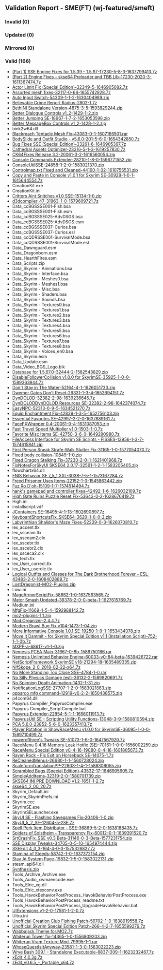 ## Validation Report - SME(FT) (wj-featured/smeft)


### Invalid (0)
### Updated (0)
### Mirrored (0)
### Valid (166)
*  [(Part 1) SSE Engine Fixes for 1.5.39 - 1.5.97-17230-5-8-3-1637799413.7z](https://www.nexusmods.com/skyrimspecialedition/mods/17230/?tab=files&file_id=244154)
*  [(Part 2) Engine Fixes - skse64 Preloader and TBB Lib-17230-2020-3-1611367474.7z](https://www.nexusmods.com/skyrimspecialedition/mods/17230/?tab=files&file_id=181171)
*  [Actor Limit Fix (Special Edition)-32349-5-1646905082.7z](https://www.nexusmods.com/skyrimspecialedition/mods/32349/?tab=files&file_id=269167)
*  [Assorted mesh fixes-32117-0-64-1655742928.7z](https://www.nexusmods.com/skyrimspecialedition/mods/32117/?tab=files&file_id=292566)
*  [Auto Input Switch-54309-1-1-2-1630404989.zip](https://www.nexusmods.com/skyrimspecialedition/mods/54309/?tab=files&file_id=225158)
*  [Believable Crime Report Radius-2802-1.7z](https://www.nexusmods.com/skyrimspecialedition/mods/2802/?tab=files&file_id=4160)
*  [BethINI Standalone Version-4875-3-5-1593829244.zip](https://www.nexusmods.com/skyrimspecialedition/mods/4875/?tab=files&file_id=148679)
*  [Better Dialogue Controls v1_2-1429-1-2.zip](https://www.nexusmods.com/skyrimspecialedition/mods/1429/?tab=files&file_id=11022)
*  [Better Jumping SE-18967-1-7-2-1653053598.zip](https://www.nexusmods.com/skyrimspecialedition/mods/18967/?tab=files&file_id=285114)
*  [Better MessageBox Controls v1_2-1428-1-2.zip](https://www.nexusmods.com/skyrimspecialedition/mods/1428/?tab=files&file_id=11023)
*  bink2w64.dll
*  [Blackreach Tentacle Mesh Fix-43083-0-1-1607186501.rar](https://www.nexusmods.com/skyrimspecialedition/mods/43083/?tab=files&file_id=173163)
*  [BodySlide and Outfit Studio - v5.6.0-201-5-6-0-1654342850.7z](https://www.nexusmods.com/skyrimspecialedition/mods/201/?tab=files&file_id=288728)
*  [Bug Fixes SSE (Special Edition)-33261-6-1646905367.7z](https://www.nexusmods.com/skyrimspecialedition/mods/33261/?tab=files&file_id=269168)
*  [Cathedral Assets Optimizer-23316-5-1-3-1619257830.7z](https://www.nexusmods.com/skyrimspecialedition/mods/23316/?tab=files&file_id=199921)
*  [CK64Fixes Release 3.2-20061-3-2-1616560054.zip](https://www.nexusmods.com/skyrimspecialedition/mods/20061/?tab=files&file_id=193264)
*  [Console Commands Extender-28210-1-8-0-1596771552.zip](https://www.nexusmods.com/skyrimspecialedition/mods/28210/?tab=files&file_id=154169)
*  [ConsoleUtilSSE-24858-1-2-0-1583021370.zip](https://www.nexusmods.com/skyrimspecialedition/mods/24858/?tab=files&file_id=126531)
*  [Controlmap.txt Fixed and Cleaned-44160-1-02-1610755531.zip](https://www.nexusmods.com/skyrimspecialedition/mods/44160/?tab=files&file_id=179784)
*  [Copy and Paste in Console v1.0.1 for Skyrim SE-30928-1-0-1-1615644554.7z](https://www.nexusmods.com/skyrimspecialedition/mods/30928/?tab=files&file_id=191247)
*  CreationKit.exe
*  CreationKit.ini
*  [Critters Aint Snitches v1.0 SSE-15134-1-0.zip](https://www.nexusmods.com/skyrimspecialedition/mods/15134/?tab=files&file_id=45421)
*  [d3dcompiler_47-31963-1-0-1579609721.7z](https://www.nexusmods.com/skyrimspecialedition/mods/31963/?tab=files&file_id=120677)
*  Data_ccBGSSSE001-Fish.bsa
*  Data_ccBGSSSE001-Fish.esm
*  Data_ccBGSSSE025-AdvDSGS.bsa
*  Data_ccBGSSSE025-AdvDSGS.esm
*  Data_ccBGSSSE037-Curios.bsa
*  Data_ccBGSSSE037-Curios.esl
*  Data_ccQDRSSE001-SurvivalMode.bsa
*  Data_ccQDRSSE001-SurvivalMode.esl
*  Data_Dawnguard.esm
*  Data_Dragonborn.esm
*  Data_HearthFires.esm
*  Data_Scripts.zip
*  Data_Skyrim - Animations.bsa
*  Data_Skyrim - Interface.bsa
*  Data_Skyrim - Meshes0.bsa
*  Data_Skyrim - Meshes1.bsa
*  Data_Skyrim - Misc.bsa
*  Data_Skyrim - Shaders.bsa
*  Data_Skyrim - Sounds.bsa
*  Data_Skyrim - Textures0.bsa
*  Data_Skyrim - Textures1.bsa
*  Data_Skyrim - Textures2.bsa
*  Data_Skyrim - Textures3.bsa
*  Data_Skyrim - Textures4.bsa
*  Data_Skyrim - Textures5.bsa
*  Data_Skyrim - Textures6.bsa
*  Data_Skyrim - Textures7.bsa
*  Data_Skyrim - Textures8.bsa
*  Data_Skyrim - Voices_en0.bsa
*  Data_Skyrim.esm
*  Data_Update.esm
*  Data_Video_BGS_Logo.bik
*  [Database for 1.5.97.0-32444-2-1582543829.zip](https://www.nexusmods.com/skyrimspecialedition/mods/32444/?tab=files&file_id=125645)
*  [DisableFollowerCollision v1.0.0 for SkyrimSE-35925-1-0-0-1589363944.7z](https://www.nexusmods.com/skyrimspecialedition/mods/35925/?tab=files&file_id=139697)
*  [Don't Stay in The Water-52164-4-1-1626051733.zip](https://www.nexusmods.com/skyrimspecialedition/mods/52164/?tab=files&file_id=214110)
*  [Dwemer Gates Don't Reset-26331-1-3-4-1652694151.7z](https://www.nexusmods.com/skyrimspecialedition/mods/26331/?tab=files&file_id=284203)
*  [DynDOLOD-32382-2-98-1639236645.7z](https://www.nexusmods.com/skyrimspecialedition/mods/32382/?tab=files&file_id=248226)
*  [DynDOLODDynDOLOD Resources SE-32382-2-98-1642374074.7z](https://www.nexusmods.com/skyrimspecialedition/mods/32382/?tab=files&file_id=257347)
*  [EasyNPC-52313-0-9-5-1634521270.7z](https://www.nexusmods.com/skyrimspecialedition/mods/52313/?tab=files&file_id=235518)
*  [Equip Enchantment Fix-42839-1-3-5-1652756103.zip](https://www.nexusmods.com/skyrimspecialedition/mods/42839/?tab=files&file_id=284365)
*  [Essential Favorites SE-42997-2-2-0-1637889161.7z](https://www.nexusmods.com/skyrimspecialedition/mods/42997/?tab=files&file_id=244390)
*  [FaceFXWrapper 0.4-20061-0-4-1631087053.zip](https://www.nexusmods.com/skyrimspecialedition/mods/20061/?tab=files&file_id=226894)
*  [Fast Travel Speed Multiplier v1.0-1503-1-0.7z](https://www.nexusmods.com/skyrimspecialedition/mods/1503/?tab=files&file_id=1579)
*  [Favorite Misc Items SE-42750-3-6-0-1649290980.7z](https://www.nexusmods.com/skyrimspecialedition/mods/42750/?tab=files&file_id=275352)
*  [FileAccess Interface for Skyrim SE Scripts - FISSES-13956-1-3-7-1574615841.zip](https://www.nexusmods.com/skyrimspecialedition/mods/13956/?tab=files&file_id=114287)
*  [First Person Sneak Strafe-Walk Stutter Fix-31165-1-0-1577054070.7z](https://www.nexusmods.com/skyrimspecialedition/mods/31165/?tab=files&file_id=117079)
*  [Fixed body collision-10849-1-0.zip](https://www.nexusmods.com/skyrimspecialedition/mods/10849/?tab=files&file_id=29097)
*  [Fixed Dragon Stalking Fix-37230-2-0-1-1621401968.7z](https://www.nexusmods.com/skyrimspecialedition/mods/37230/?tab=files&file_id=204271)
*  [FixNotesForSkyUI SKSE64 2.0.17-32561-1-2-1-1583205405.zip](https://www.nexusmods.com/skyrimspecialedition/mods/32561/?tab=files&file_id=126933)
*  flowchartx64.dll
*  [FNIS Behavior SE 7_5_1 XXL-3038-7-5-1-1573167284.7z](https://www.nexusmods.com/skyrimspecialedition/mods/3038/?tab=files&file_id=112786)
*  [Freed Prisoner Uses Items-22152-1-0-1545863442.zip](https://www.nexusmods.com/skyrimspecialedition/mods/22152/?tab=files&file_id=76286)
*  [Fuz Ro D'oh-15109-1-7-1574514494.7z](https://www.nexusmods.com/skyrimspecialedition/mods/15109/?tab=files&file_id=114169)
*  [hank's gamepad and controller fixes-42492-1-6-1626032109.7z](https://www.nexusmods.com/skyrimspecialedition/mods/42492/?tab=files&file_id=214056)
*  [High Gate Ruins Puzzle Reset Fix-53643-0-2-1628676419.7z](https://www.nexusmods.com/skyrimspecialedition/mods/53643/?tab=files&file_id=220379)
*  High.ini
*  installscript.vdf
*  [JContainers SE-16495-4-1-13-1602690897.7z](https://www.nexusmods.com/skyrimspecialedition/mods/16495/?tab=files&file_id=165534)
*  [KeyboardShortcutsFix_SKSE64-3620-1-0-0-2.zip](https://www.nexusmods.com/skyrimspecialedition/mods/3620/?tab=files&file_id=35847)
*  [Labyrinthian Shalidor's Maze Fixes-52239-0-3-1626070810.7z](https://www.nexusmods.com/skyrimspecialedition/mods/52239/?tab=files&file_id=214147)
*  lex_accent.tlx
*  lex_ssceam.tlx
*  lex_ssceam2.clx
*  lex_sscebr.tlx
*  lex_sscebr2.clx
*  lex_ssceca2.clx
*  lex_tech.tlx
*  lex_User_correct.tlx
*  lex_User_userdic.tlx
*  [Logical Outfits and Classes for The Dark Brotherhood Forever - ESL-43483-2-0-1608402889.7z](https://www.nexusmods.com/skyrimspecialedition/mods/43483/?tab=files&file_id=175157)
*  [LostDragonist-MO2-Plugins.zip](https://github.com/LostDragonist/MO2-Plugins/releases/download/2021.02.07/LostDragonist-MO2-Plugins.zip)
*  Low.ini
*  [MageArmorScriptFix-58862-1-0-1637563565.7z](https://www.nexusmods.com/skyrimspecialedition/mods/58862/?tab=files&file_id=243411)
*  [Mator Smash Updated-39378-2-0-0-beta-1-1627615769.7z](https://www.nexusmods.com/skyrimspecialedition/mods/39378/?tab=files&file_id=217565)
*  Medium.ini
*  [MfgFix-11669-1-5-4-1592988142.7z](https://www.nexusmods.com/skyrimspecialedition/mods/11669/?tab=files&file_id=147181)
*  [mo2-plugins-1.1.zip](https://github.com/deorder/mo2-plugins/archive/1.1.zip)
*  [Mod.Organizer-2.4.4.7z](https://github.com/ModOrganizer2/modorganizer/releases/download/v2.4.4/Mod.Organizer-2.4.4.7z)
*  [Modern Brawl Bug Fix v104-1473-1-04.zip](https://www.nexusmods.com/skyrimspecialedition/mods/1473/?tab=files&file_id=1552)
*  [More Informative Console 1.0.1 SE-19250-1-0-1-1653434078.zip](https://www.nexusmods.com/skyrimspecialedition/mods/19250/?tab=files&file_id=286245)
*  [Move it Dammit - for Skyrim Special Edition v1.1 (Installation Script)-752-1-1-0b.7z](https://www.nexusmods.com/skyrimspecialedition/mods/752/?tab=files&file_id=10772)
*  [MXPF-a-68617-v1-1-0.zip](https://www.nexusmods.com/skyrim/mods/68617/?tab=files&file_id=1000194968)
*  [Nemesis PCEA Main-31667-0-8b-1586750186.rar](https://www.nexusmods.com/skyrimspecialedition/mods/31667/?tab=files&file_id=133950)
*  [Nemesis Unlimited Behavior Engine-60033-v0-84-beta-1639426722.rar](https://www.nexusmods.com/skyrimspecialedition/mods/60033/?tab=files&file_id=248867)
*  [NetScriptFramework SkyrimSE v18-21294-18-1635489335.zip](https://www.nexusmods.com/skyrimspecialedition/mods/21294/?tab=files&file_id=237679)
*  [NifSkope_2_0_2018-02-22-x64.7z](https://github.com/niftools/nifskope/releases/download/v2.0.dev7/NifSkope_2_0_2018-02-22-x64.7z)
*  [No More Standing Too Close SSE-4784-1-0.rar](https://www.nexusmods.com/skyrimspecialedition/mods/4784/?tab=files&file_id=9722)
*  [No Silly Physics Damage (esl)-36132-2-1589820691.7z](https://www.nexusmods.com/skyrimspecialedition/mods/36132/?tab=files&file_id=140657)
*  [No Spinning Death Animation-1432-1-31.zip](https://www.nexusmods.com/skyrimspecialedition/mods/1432/?tab=files&file_id=9874)
*  [NotificationLogSSE-27707-1-2-0-1583021883.zip](https://www.nexusmods.com/skyrimspecialedition/mods/27707/?tab=files&file_id=126536)
*  [opparco mfg command-12919-v0-2-2-1650438575.zip](https://www.nexusmods.com/skyrimspecialedition/mods/12919/?tab=files&file_id=278400)
*  p4com64.dll
*  Papyrus Compiler_PapyrusCompiler.exe
*  Papyrus Compiler_ScriptCompile.bat
*  [Papyrus Extender-22854-5-1-1-1656011913.7z](https://www.nexusmods.com/skyrimspecialedition/mods/22854/?tab=files&file_id=293479)
*  [PapyrusUtil SE - Scripting Utility Functions-13048-3-9-1580810594.zip](https://www.nexusmods.com/skyrimspecialedition/mods/13048/?tab=files&file_id=122686)
*  [PCA 5.6.0-23852-5-6-0-1623357413.7z](https://www.nexusmods.com/skyrimspecialedition/mods/23852/?tab=files&file_id=208502)
*  [Player Rotation in ShowRaceMenu v1.0.0 for SkyrimSE-36095-1-0-0-1589710499.7z](https://www.nexusmods.com/skyrimspecialedition/mods/36095/?tab=files&file_id=140440)
*  [powerofthree's Tweaks SE-51073-1-6-0-1647567920.7z](https://www.nexusmods.com/skyrimspecialedition/mods/51073/?tab=files&file_id=270838)
*  [RaceMenu 0.4.16 Memory Leak Hotfix (SE)-70161-1-0-0-1656002259.zip](https://www.nexusmods.com/skyrimspecialedition/mods/70161/?tab=files&file_id=293455)
*  [RaceMenu Special Edition v0-4-16-19080-0-4-16-1601805673.7z](https://www.nexusmods.com/skyrimspecialedition/mods/19080/?tab=files&file_id=163861)
*  [Raven Rock - Fix Exit on Horseback SE-14075-1.7z](https://www.nexusmods.com/skyrimspecialedition/mods/14075/?tab=files&file_id=41290)
*  [ReCleanedMenus-26680-1-1-1560728024.zip](https://www.nexusmods.com/skyrimspecialedition/mods/26680/?tab=files&file_id=96286)
*  [ScaleformTranslationPP-22603-1-4-1-1586306055.zip](https://www.nexusmods.com/skyrimspecialedition/mods/22603/?tab=files&file_id=132968)
*  [Scrambled Bugs (Special Edition)-43532-17-1646905605.7z](https://www.nexusmods.com/skyrimspecialedition/mods/43532/?tab=files&file_id=269169)
*  [SimpleAddItems-32319-2-0-1580701739.zip](https://www.nexusmods.com/skyrimspecialedition/mods/32319/?tab=files&file_id=122474)
*  [SKSE64 INI PRE DOWNLOAD v1.2-1651-1-2.7z](https://www.nexusmods.com/skyrimspecialedition/mods/1651/?tab=files&file_id=33902)
*  [skse64_2_00_20.7z](https://skse.silverlock.org/beta/skse64_2_00_20.7z)
*  Skyrim_Default.ini
*  Skyrim_SkyrimPrefs.ini
*  Skyrim.ccc
*  SkyrimSE.exe
*  SkyrimSELauncher.exe
*  [SkyUI SE - Flashing Savegames Fix-20406-1-0.zip](https://www.nexusmods.com/skyrimspecialedition/mods/20406/?tab=files&file_id=68447)
*  [SkyUI_5_2_SE-12604-5-2SE.7z](https://www.nexusmods.com/skyrimspecialedition/mods/12604/?tab=files&file_id=35407)
*  [Spell Perk Item Distributor - SSE-36869-5-2-0-1638188435.7z](https://www.nexusmods.com/skyrimspecialedition/mods/36869/?tab=files&file_id=245335)
*  [Spiders of Solstheim - Transparency Fix-60012-0-1-1639391520.7z](https://www.nexusmods.com/skyrimspecialedition/mods/60012/?tab=files&file_id=248753)
*  [SrtCrashFix_SSE v0.3 Beta-31146-0-3-Beta-1577231754.zip](https://www.nexusmods.com/skyrimspecialedition/mods/31146/?tab=files&file_id=117346)
*  [SSE Display Tweaks-34705-0-5-10-1654974444.zip](https://www.nexusmods.com/skyrimspecialedition/mods/34705/?tab=files&file_id=290487)
*  [SSEEdit 4_0_3-164-4-0-3-1575326827.7z](https://www.nexusmods.com/skyrimspecialedition/mods/164/?tab=files&file_id=115017)
*  [Stamina of Steeds-58742-1-0-1637372154.zip](https://www.nexusmods.com/skyrimspecialedition/mods/58742/?tab=files&file_id=242776)
*  [Stay At System Page-19832-1-5-0-1583022131.zip](https://www.nexusmods.com/skyrimspecialedition/mods/19832/?tab=files&file_id=126538)
*  steam_api64.dll
*  [Synthesis.zip](https://github.com/Mutagen-Modding/Synthesis/releases/download/0.22.1/Synthesis.zip)
*  Tools_Archive_Archive.exe
*  Tools_Audio_xwmaencode.exe
*  Tools_Elric_xg.dll
*  Tools_Elric_xtexconv.exe
*  Tools_HavokBehaviorPostProcess_HavokBehaviorPostProcess.exe
*  Tools_HavokBehaviorPostProcess_readme.txt
*  Tools_HavokBehaviorPostProcess_UpgradeHavokBehavior.bat
*  [UIExtensions v1-2-0-17561-1-2-0.7z](https://www.nexusmods.com/skyrimspecialedition/mods/17561/?tab=files&file_id=55628)
*  Ultra.ini
*  [Unofficial Creation Club Fishing Patch-59702-1-0-1638919558.7z](https://www.nexusmods.com/skyrimspecialedition/mods/59702/?tab=files&file_id=247406)
*  [Unofficial Skyrim Special Edition Patch-266-4-2-7-1655599279.7z](https://www.nexusmods.com/skyrimspecialedition/mods/266/?tab=files&file_id=292193)
*  [Wabbajack.Theme.for.MO2.7z](https://github.com/wabbajack-tools/mod-lists/releases/download/1.0.0/Wabbajack.Theme.for.MO2.7z)
*  [Whiterun Tower fix-14365-1-0-1556909203.zip](https://www.nexusmods.com/skyrimspecialedition/mods/14365/?tab=files&file_id=90708)
*  [Whiterun Vram Texture Mod-79995-1-1.rar](https://www.nexusmods.com/skyrim/mods/79995/?tab=files&file_id=1000226998)
*  [WhoseQuestIsItAnyway-23581-1-3-0-1583022223.zip](https://www.nexusmods.com/skyrimspecialedition/mods/23581/?tab=files&file_id=126539)
*  [Wrye Bash 309.1 - Standalone Executable-6837-309-1-1623232467.7z](https://www.nexusmods.com/skyrim/mods/1840/?tab=files&file_id=1000337935)
*  [xEdit_4.0.3g.7z](https://cdn.discordapp.com/attachments/518048160526893057/832281169717362738/xEdit_4.0.3g.7z)
*  [zEdit_v0.6.5_-_Portable_x64.7z](https://github.com/z-edit/zedit/releases/download/0.6.5/zEdit_v0.6.5_-_Portable_x64.7z)
